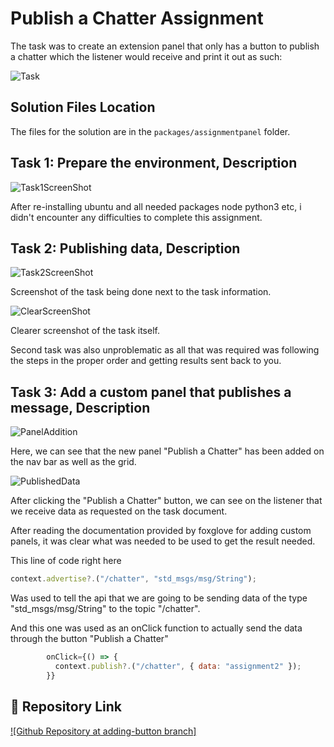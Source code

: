 # Publish a Chatter Assignment

The task was to create an extension panel that only has a button to publish a chatter which the listener would receive and print it out as such:

![Task](https://user-images.githubusercontent.com/36904941/175774639-7f26a2d1-a004-41eb-8eff-01084d24892a.png)

## Solution Files Location

The files for the solution are in the `packages/assignmentpanel` folder.

## Task 1: Prepare the environment, Description

![Task1ScreenShot](https://user-images.githubusercontent.com/36904941/175774792-9a627b8f-ac6b-4796-ab15-387900ba954c.png)

After re-installing ubuntu and all needed packages node python3 etc, i didn't encounter any difficulties to complete this assignment.

## Task 2: Publishing data, Description

![Task2ScreenShot](https://user-images.githubusercontent.com/36904941/175774892-b0405064-eeda-4818-99b4-54c686ace94c.png)

Screenshot of the task being done next to the task information.

![ClearScreenShot](https://user-images.githubusercontent.com/36904941/175774939-85619c1a-5cf8-4884-8601-375c5a49ecf9.png)

Clearer screenshot of the task itself.

Second task was also unproblematic as all that was required was following the steps in the proper order and getting results sent back to you.

## Task 3: Add a custom panel that publishes a message, Description

![PanelAddition](https://user-images.githubusercontent.com/36904941/175775676-72cf6e4b-e0d0-4026-978c-ef72a257f5b1.png)

Here, we can see that the new panel "Publish a Chatter" has been added on the nav bar as well as the grid.

![PublishedData](https://user-images.githubusercontent.com/36904941/175775678-32d1b14a-eb10-4749-947b-f4ab195f6b84.png)

After clicking the "Publish a Chatter" button, we can see on the listener that we receive data as requested on the task document.

After reading the documentation provided by foxglove for adding custom panels, it was clear what was needed to be used to get the result needed.

This line of code right here

```javascript
context.advertise?.("/chatter", "std_msgs/msg/String");
```

Was used to tell the api that we are going to be sending data of the type "std_msgs/msg/String" to the topic "/chatter".

And this one was used as an onClick function to actually send the data through the button "Publish a Chatter"

```javascript
        onClick={() => {
          context.publish?.("/chatter", { data: "assignment2" });
        }}
```

## 🔗 Repository Link

[![Github Repository at adding-button branch]](https://github.com/KhalilSelyan/FGStudio/tree/adding-button)

